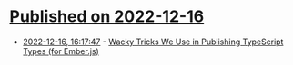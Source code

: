 # [Published on 2022-12-16](index.md)

* [2022-12-16, 16:17:47](https://lobste.rs/s/lucxxu/wacky_tricks_we_use_publishing) - [Wacky Tricks We Use in Publishing TypeScript Types (for Ember.js)](https://youtu.be/VuF3GY-Ho-s)
